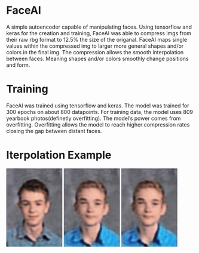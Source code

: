 # FaceAI
A simple autoencoder capable of manipulating faces. Using tensorflow and keras for the creation and training, FaceAI was able to compress imgs from their raw rbg format to 12.5% the size of the origanal. FaceAI maps single values within the compressed img to larger more general shapes and/or colors in the final img. The compression allows the smooth interpolation between faces. Meaning shapes and/or colors smoothly change positions and form. 

# Training
FaceAI was trained using tensorflow and keras. The model was trained for 300 epochs on about 800 datapoints. For training data, the model uses 809 yearbook photos(definetly overfitting). The model’s power comes from overfitting. Overfitting allows the model to reach higher compression rates closing the gap between distant faces.  
# Iterpolation Example
![ImgA](https://github.com/unadalton2/FaceAI/blob/main/interpolation/interpolation50.jpg) ![Gif2](https://github.com/unadalton2/FaceAI/blob/main/Gif2.gif) ![ImgB](https://github.com/unadalton2/FaceAI/blob/main/interpolation/interpolation0.jpg)
